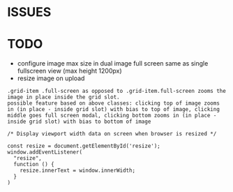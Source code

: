# ISSUES


# TODO

- configure image max size in dual image full screen same as single fullscreen view (max height 1200px)
- resize image on upload









```
.grid-item .full-screen as opposed to .grid-item.full-screen zooms the image in place inside the grid slot.
possible feature based on above classes: clicking top of image zooms in (in place - inside grid slot) with bias to top of image, clicking middle goes full screen modal, clicking bottom zooms in (in place - inside grid slot) with bias to bottom of image

```





```
/* Display viewport width data on screen when browser is resized */ 
 
const resize = document.getElementById('resize');
window.addEventListener(
  "resize",
  function () {
    resize.innerText = window.innerWidth;
  }
)
```
